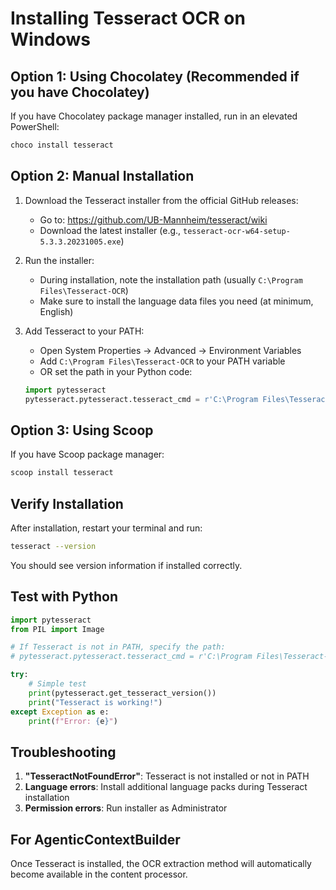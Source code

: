 # Installing Tesseract OCR on Windows

## Option 1: Using Chocolatey (Recommended if you have Chocolatey)

If you have Chocolatey package manager installed, run in an elevated PowerShell:
```powershell
choco install tesseract
```

## Option 2: Manual Installation

1. Download the Tesseract installer from the official GitHub releases:
   - Go to: https://github.com/UB-Mannheim/tesseract/wiki
   - Download the latest installer (e.g., `tesseract-ocr-w64-setup-5.3.3.20231005.exe`)

2. Run the installer:
   - During installation, note the installation path (usually `C:\Program Files\Tesseract-OCR`)
   - Make sure to install the language data files you need (at minimum, English)

3. Add Tesseract to your PATH:
   - Open System Properties → Advanced → Environment Variables
   - Add `C:\Program Files\Tesseract-OCR` to your PATH variable
   - OR set the path in your Python code:
   ```python
   import pytesseract
   pytesseract.pytesseract.tesseract_cmd = r'C:\Program Files\Tesseract-OCR\tesseract.exe'
   ```

## Option 3: Using Scoop

If you have Scoop package manager:
```powershell
scoop install tesseract
```

## Verify Installation

After installation, restart your terminal and run:
```bash
tesseract --version
```

You should see version information if installed correctly.

## Test with Python

```python
import pytesseract
from PIL import Image

# If Tesseract is not in PATH, specify the path:
# pytesseract.pytesseract.tesseract_cmd = r'C:\Program Files\Tesseract-OCR\tesseract.exe'

try:
    # Simple test
    print(pytesseract.get_tesseract_version())
    print("Tesseract is working!")
except Exception as e:
    print(f"Error: {e}")
```

## Troubleshooting

1. **"TesseractNotFoundError"**: Tesseract is not installed or not in PATH
2. **Language errors**: Install additional language packs during Tesseract installation
3. **Permission errors**: Run installer as Administrator

## For AgenticContextBuilder

Once Tesseract is installed, the OCR extraction method will automatically become available in the content processor.